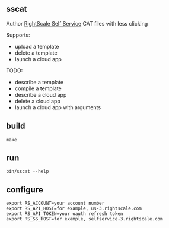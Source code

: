 sscat
-----

Author [RightScale Self Service](http://docs.rightscale.com/ss/getting_started) CAT files with less clicking

Supports:

- upload a template
- delete a template
- launch a cloud app

TODO:

- describe a template
- compile a template
- describe a cloud app
- delete a cloud app
- launch a cloud app with arguments

## build

```
make
```

## run

```
bin/sscat --help
```

## configure

```
export RS_ACCOUNT=your account number
export RS_API_HOST=for example, us-3.rightscale.com
export RS_API_TOKEN=your oauth refresh token
export RS_SS_HOST=for example, selfservice-3.rightscale.com
```
